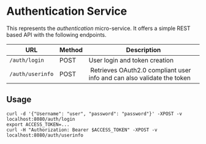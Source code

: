 # Authentication Service

This represents the *authentication* micro-service. It offers a simple REST based API with the following endpoints.

| URL      | Method |  Description                  |
| -------- | ------ | ----------------------------- |
| `/auth/login`  | POST   | User login and token creation |
| `/auth/userinfo` | POST | Retrieves OAuth2.0 compliant user info and can also validate the token |

## Usage

```
curl -d '{"Username": "user", "password": "password"}' -XPOST -v localhost:8080/auth/login
export ACCESS_TOKEN=...
curl -H "Authorization: Bearer $ACCESS_TOKEN" -XPOST -v localhost:8080/auth/userinfo
```
